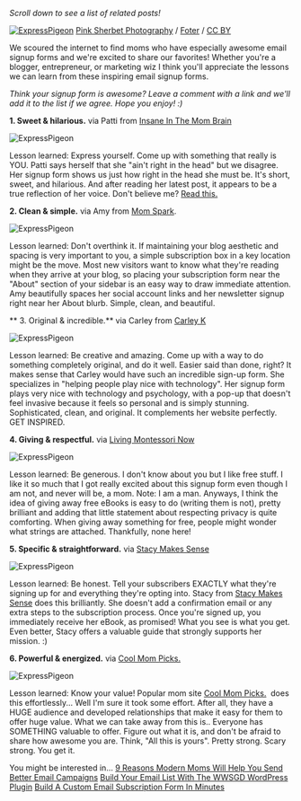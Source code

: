 
*Scroll down to see a list of related posts!*

[![ExpressPigeon](/blog/images/2013/free-child-walking-on-white-round-spheres-balance-creative-commons_l.jpg "ExpressPigeon")](http://foter.com/re/016a9f)
[Pink Sherbet Photography](http://www.flickr.com/photos/pinksherbet/233228813/) / [Foter](http://foter.com/) / [CC BY](http://creativecommons.org/licenses/by/2.0/)

We scoured the internet to find moms who have especially awesome email
signup forms and we're excited to share our favorites! Whether you're a
blogger, entrepreneur, or marketing wiz I think you'll appreciate the
lessons we can learn from these inspiring email signup forms.

*Think your signup form is awesome? Leave a comment with a link and
we'll add it to the list if we agree. Hope you enjoy! :)*

**1. Sweet & hilarious.** via Patti from [Insane In The Mom Brain](http://www.insanemombrain.com/)

![ExpressPigeon](/blog/images/2013/Screen-Shot-2013-10-21-at-9.53.47-AM.png "ExpressPigeon")

Lesson learned: Express yourself. Come up with something that really is
YOU. Patti says herself that she "ain't right in the head" but we
disagree. Her signup form shows us just how right in the head she must
be. It's short, sweet, and hilarious. And after reading her latest post,
it appears to be a true reflection of her voice. Don't believe me? [Read
this.](http://www.insanemombrain.com/2013/10/breaking-biore.html)

**2. Clean & simple.** via Amy from [Mom Spark](http://momspark.net/).

![ExpressPigeon](/blog/images/2013/Screen-Shot-2013-10-19-at-2.09.56-PM.png "ExpressPigeon")

Lesson learned: Don't overthink it. If maintaining your blog aesthetic
and spacing is very important to you, a simple subscription box in a key
location might be the move. Most new visitors want to know what they're
reading when they arrive at your blog, so placing your subscription form
near the "About" section of your sidebar is an easy way to draw
immediate attention. Amy beautifully spaces her social account links and
her newsletter signup right near her About blurb. Simple, clean, and
beautiful.

** 3. Original & incredible.** via Carley from [Carley K](http://carleyk.com/)

![ExpressPigeon](/blog/images/2013/Screen-Shot-2013-10-09-at-12.38.45-PM.png "ExpressPigeon")

Lesson learned: Be creative and amazing. Come up with a way to do
something completely original, and do it well. Easier said than done,
right? It makes sense that Carley would have such an incredible sign-up
form. She specializes in "helping people play nice with technology". Her
signup form plays very nice with technology and psychology, with a
pop-up that doesn't feel invasive because it feels so personal and is
simply stunning. Sophisticated, clean, and original. It complements her
website perfectly. GET INSPIRED.

**4. Giving & respectful.** via [Living Montessori Now](http://livingmontessorinow.com/)

![ExpressPigeon](/blog/images/2013/Screenshot-2013-10-09-at-10.51.13-AM.png "ExpressPigeon")

Lesson learned: Be generous. I don't know about you but I like free
stuff. I like it so much that I got really excited about this signup
form even though I am not, and never will be, a mom. Note: I am a man.
Anyways, I think the idea of giving away free eBooks is easy to do
(writing them is not), pretty brilliant and adding that little statement
about respecting privacy is quite comforting. When giving away something
for free, people might wonder what strings are attached. Thankfully,
none here!

**5. Specific & straightforward.** via [Stacy Makes Sense](http://www.stacymakescents.com/)

![ExpressPigeon](/blog/images/2013/Screen-Shot-2013-10-21-at-9.29.18-AM.png "ExpressPigeon")

Lesson learned: Be honest. Tell your subscribers EXACTLY what they're
signing up for and everything they're opting into. Stacy from [Stacy
Makes Sense](http://www.stacymakescents.com/) does this brilliantly. She doesn't add a confirmation
email or any extra steps to the subscription process. Once you're signed
up, you immediately receive her eBook, as promised! What you see is what
you get. Even better, Stacy offers a valuable guide that strongly
supports her mission. :)

**6. Powerful & energized.** via [Cool Mom Picks.](http://coolmompicks.com/)

![ExpressPigeon](/blog/images/2013/Screen-Shot-2013-10-23-at-12.17.44-PM.png "ExpressPigeon")

Lesson learned: Know your value! Popular mom site [Cool Mom Picks.](http://coolmompicks.com/) 
does this effortlessly... Well I'm sure it took some effort.
After all, they have a HUGE audience and developed relationships that
make it easy for them to offer huge value. What we can take away from
this is.. Everyone has SOMETHING valuable to offer. Figure out what it
is, and don't be afraid to share how awesome you are. Think, "All this
is yours". Pretty strong. Scary strong. You get it.

You might be interested in...
[9 Reasons Modern Moms Will Help You Send Better Email Campaigns](/blog/2013/12/03/email-marketing-moms/)
[Build Your Email List With The WWSGD WordPress Plugin](/blog/2013/11/18/custom-email-subscription-form/)
[Build A Custom Email Subscription Form In Minutes](/blog/2013/11/18/custom-email-subscription-form/)
